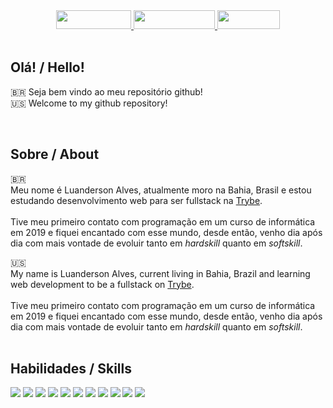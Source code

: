 <div align="center"> 
  <a href="https://www.linkedin.com/in/luandersonalvesdev/">
    <img width="120px" height="30px" src="https://img.shields.io/badge/linkedin-FDECEF?style=for-the-badge&logo=linkedin&logoColor=black">
  </a>
  <a href="https://luandersonalvesdev.github.io/portfolio/">
    <img width="130px" height="30px" src="https://img.shields.io/badge/portfolio-FDECEF?style=for-the-badge&logo=github&logoColor=black">
  </a>
  <a href="https://www.linkedin.com/in/luandersonalvesdev/">
    <img width="100px" height="30px" src="https://img.shields.io/badge/gmail-FDECEF?style=for-the-badge&logo=gmail&logoColor=black">
  </a>
</div>

<br>

## **Olá! / Hello!**


🇧🇷 Seja bem vindo ao meu repositório github! <br>
🇺🇸 Welcome to my github repository!

<div style="display: inline_block"><br>


## **Sobre / About**

🇧🇷 <br>
Meu nome é Luanderson Alves, atualmente moro na Bahia, Brasil e estou estudando desenvolvimento web para ser fullstack na <a href="https://www.betrybe.com/">Trybe</a>. <br>
<br>
Tive meu primeiro contato com programação em um curso de informática em 2019 e fiquei encantado com esse mundo, desde então, venho dia após dia com mais vontade de evoluir tanto em _hardskill_ quanto em _softskill_.


🇺🇸 <br>
My name is Luanderson Alves, current living in Bahia, Brazil and learning web development to be a fullstack on <a href="https://www.betrybe.com/">Trybe</a>. <br>
<br>
Tive meu primeiro contato com programação em um curso de informática em 2019 e fiquei encantado com esse mundo, desde então, venho dia após dia com mais vontade de evoluir tanto em _hardskill_ quanto em _softskill_.
<br>
<br>
  
 ## **Habilidades / Skills**
<div>
  <img src="https://img.shields.io/badge/html5-FDECEF?style=for-the-badge&logo=html5&logoColor=black">
  <img src="https://img.shields.io/badge/css3-FDECEF?style=for-the-badge&logo=css3&logoColor=black">
  <img src="https://img.shields.io/badge/JavaScript-FDECEF?style=for-the-badge&logo=javascript&logoColor=black">
  <img src="https://img.shields.io/badge/Jest-FDECEF?style=for-the-badge&logo=jest&logoColor=black">  
  <img src="https://img.shields.io/badge/react-FDECEF?style=for-the-badge&logo=react&logoColor=black">
  <img src="https://img.shields.io/badge/React_Router-FDECEF?style=for-the-badge&logo=react-router&logoColor=black">
  <img src="https://img.shields.io/badge/redux-FDECEF?style=for-the-badge&logo=redux&logoColor=black">
  <img src="https://img.shields.io/badge/Java-FDECEF?style=for-the-badge&logo=java&logoColor=black">
  <img src="https://img.shields.io/badge/androidstudio-FDECEF?style=for-the-badge&logo=androidstudio&logoColor=black">
  <img src="https://img.shields.io/badge/figma-FDECEF?style=for-the-badge&logo=figma&logoColor=black"> 
  <img src="https://img.shields.io/badge/git-FDECEF?style=for-the-badge&logo=git&logoColor=black"> 
</div>
